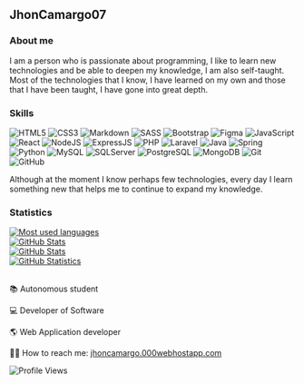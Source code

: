## JhonCamargo07

### About me
I am a person who is passionate about programming, I like to learn new technologies and be able to deepen my knowledge, I am also self-taught. Most of the technologies that I know, I have learned on my own and those that I have been taught, I have gone into great depth.

### Skills

![HTML5](https://img.shields.io/badge/HTML-%23DE4B25.svg?style=flat&logo=html5&logoColor=white)
![CSS3](https://img.shields.io/badge/CSS-%230174B8.svg?style=flat&logo=css3&logoColor=white)
![Markdown](https://img.shields.io/badge/Markdown-000000?style=flat&logo=markdown&logoColor=white)
![SASS](https://img.shields.io/badge/Sass-CC6699?style=flat&logo=sass&logoColor=white)
![Bootstrap](https://img.shields.io/badge/Bootstrap-563D7C?style=flat&logo=bootstrap&logoColor=white)
![Figma](	https://img.shields.io/badge/Figma-F24E1E?style=flat&logo=figma&logoColor=white)
![JavaScript](https://img.shields.io/badge/JavaScript-%23323330.svg?style=flat&logo=javascript&logoColor=%23F7DF1E)
![React](https://img.shields.io/badge/React-20232A?style=flat&logo=react&logoColor=61DAFB)
![NodeJS](https://img.shields.io/badge/Node.js-43853D?style=flat&logo=node.js&logoColor=white)
![ExpressJS](https://img.shields.io/badge/Express.js-404D59?style=flat)
![PHP](https://img.shields.io/badge/PHP-777BB4?style=flat&logo=php&logoColor=white)
![Laravel](https://img.shields.io/badge/Laravel-FF2D20?style=flat&logo=laravel&logoColor=white)
![Java](https://img.shields.io/badge/Java-ED8B00?style=flat&logo=java&logoColor=white)
![Spring](https://img.shields.io/badge/Spring-6DB33F?style=flat&logo=spring&logoColor=white)
![Python](https://img.shields.io/badge/Python-14354C?style=flat&logo=python&logoColor=white)
![MySQL](https://img.shields.io/badge/MySQL-006C91?style=flat&logo=mysql&logoColor=white)
![SQLServer](https://img.shields.io/badge/SQL%20Sever-CC2927?style-square&logo=microsoft%20sql%20server&logoColor=white)
![PostgreSQL](https://img.shields.io/badge/PostgreSQL-316192?style=flat&logo=postgresql&logoColor=white)
![MongoDB](	https://img.shields.io/badge/MongoDB-4EA94B?style=flat&logo=mongodb&logoColor=white)
![Git](https://img.shields.io/badge/-Git-%23ea4f32?logo=git&logoColor=white&style=flat)
![GitHub](https://img.shields.io/badge/-GitHub-%23000?logo=github&logoColor=white&style=flat)
<!-- (https://img.shields.io/badge/-GitHub-%23000?logo=github&logoColor=white&style=flat-square)-->

Although at the moment I know perhaps few technologies, every day I learn something new that helps me to continue to expand my knowledge.

### Statistics

<div align="">
<a href="https://github.com/JhonCamargo07"><img src="https://github-readme-stats.vercel.app/api/top-langs/?username=JhonCamargo07&layout=compact&theme=chartreuse-dark&hide_border=true&langs_count=31" width="" alt="Most used languages"></a><br>
<a href="https://github.com/JhonCamargo07"><img src="https://github-readme-streak-stats.herokuapp.com/?user=jhoncamargo07&theme=chartreuse-dark&background=000000&hide_border=true" width="" alt="GitHub Stats"></a><br>
<a href="https://github.com/JhonCamargo07"><img src="https://github-readme-stats.vercel.app/api?username=JhonCamargo07&show_icons=true&theme=chartreuse-dark&hide_border=true" width="" alt="GitHub Stats"></a><br>
  <a href="https://github.com/JhonCamargo07"><img src="https://github-profile-trophy.vercel.app/?username=jhoncamargo07&theme=darkhub&row=1&column4&margin-w=05&margin-h=5" width="" alt="GitHub Statistics"></a><br>
</div>
<br>

:books: Autonomous student

:computer: Developer of Software  

:earth_americas: Web Application developer

👨‍💻 How to reach me: <a href="https://jhoncamargo.000webhostapp.com" target="_blank">jhoncamargo.000webhostapp.com</a>  

![Profile Views](https://komarev.com/ghpvc/?username=jhoncamargo21&label=PROFILE+VIEWS)

